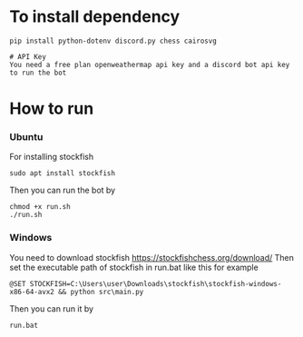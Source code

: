 # To install dependency
```
pip install python-dotenv discord.py chess cairosvg

# API Key
You need a free plan openweathermap api key and a discord bot api key to run the bot

```
# How to run
### Ubuntu
For installing stockfish
```
sudo apt install stockfish
```
Then you can run the bot by
```
chmod +x run.sh
./run.sh
```

### Windows
You need to download stockfish https://stockfishchess.org/download/
Then set the executable path of stockfish in run.bat like this for example
```
@SET STOCKFISH=C:\Users\user\Downloads\stockfish\stockfish-windows-x86-64-avx2 && python src\main.py
```
Then you can run it by
```
run.bat
```
